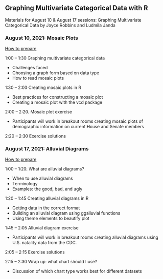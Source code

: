 ## Graphing Multivariate Categorical Data with R

Materials for August 10 & August 17 sessions: Graphing Multivariate Categorical Data
by Joyce Robbins and Ludmila Janda


### August 10, 2021:  Mosaic Plots

[How to prepare](https://github.com/jtr13/graphcat21/blob/main/prep1.md)

1:00 – 1:30  Graphing multivariate categorical data
* Challenges faced
* Choosing a graph form based on data type
* How to read mosaic plots

1:30 – 2:00  Creating mosaic plots in R
* Best practices for constructing a mosaic plot
* Creating a mosaic plot with the vcd package 

2:00 – 2:20. Mosaic plot exercise
* Participants will work in breakout rooms creating mosaic plots of demographic information on current House and Senate members

2:20 – 2:30	Exercise solutions



### August 17, 2021:  Alluvial Diagrams

[How to prepare](https://github.com/jtr13/graphcat21/blob/main/prep2.md)

1:00 – 1:20. What are alluvial diagrams?
* When to use alluvial diagrams
* Terminology
* Examples: the good, bad, and ugly

1:20 – 1:45  Creating alluvial diagrams in R
* Getting data in the correct format
* Building an alluvial diagram using ggalluvial functions
* Using theme elements to beautify plot
		
1:45 – 2:05  Alluvial diagram exercise	
* Participants will work in breakout rooms creating alluvial diagrams using U.S. natality data from the CDC.

2:05 – 2:15	Exercise solutions

2:15 – 2:30 	Wrap up: what chart should I use?
* Discussion of which chart type works best for different datasets


